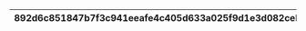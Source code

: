 |892d6c851847b7f3c941eeafe4c405d633a025f9d1e3d082cebee5136c543217|1a090dabe51a9723a6b497120fc1a995b1236a2a8428d29d29f79cc983d0475b|b9d5d9d354056e56e47ed960eb78c6822953ac67736fa5ea02086dfac2dc28ab|dbfcc8d1fc1ffe81cef9a283c630470e5f53ca21b3af47a6cddc4b38e5a6c63d|7cee1a781f0df3b0cb1ba2df2e8007b692415e45ba83fa85349a5ed47c4dafbb|25b23622603b7c59c92e8892affc5467f9031c458a431a5b9abd954178cfc217|e6d4372e925c346abb4fe6e20a9e3f1a1f9b5bb2530e27f2577c3be900e716a6|b22d9e2bae5d9175f1b4b6966404253d99c6321ed8d56a383e41f711575ae5fe|
| --- | --- | --- | --- | --- | --- | --- | --- |